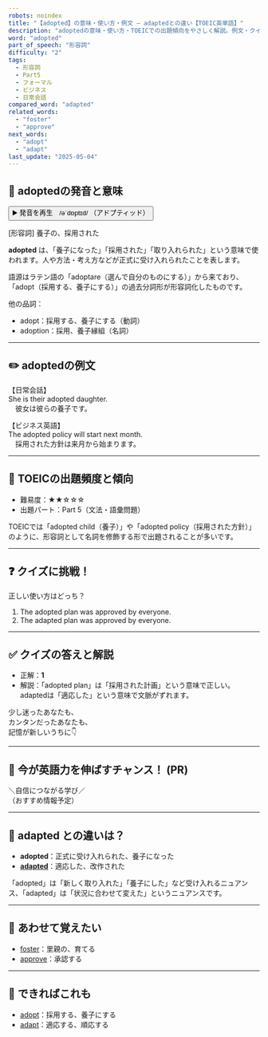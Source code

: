 ```yaml
---
robots: noindex
title: "【adopted】の意味・使い方・例文 ― adaptedとの違い【TOEIC英単語】"
description: "adoptedの意味・使い方・TOEICでの出題傾向をやさしく解説。例文・クイズ付きでadaptedとの違いもわかりやすく学べます。"
word: "adopted"
part_of_speech: "形容詞"
difficulty: "2"
tags:
  - 形容詞
  - Part5
  - フォーマル
  - ビジネス
  - 日常会話
compared_word: "adapted"
related_words:
  - "foster"
  - "approve"
next_words:
  - "adopt"
  - "adapt"
last_update: "2025-05-04"
---
```


## 🔰 adoptedの発音と意味

<button class="play-audio" onclick="playTTS('adopted')">
  <span class="play-audio-main">
    ▶️ 発音を再生　/əˈdɒptɪd/
  </span>
  <span class="play-audio-sub">
    （アドプティッド）
  </span>
</button>

[形容詞] 養子の、採用された

**adopted** は、「養子になった」「採用された」「取り入れられた」という意味で使われます。人や方法・考え方などが正式に受け入れられたことを表します。

語源はラテン語の「adoptare（選んで自分のものにする）」から来ており、「adopt（採用する、養子にする）」の過去分詞形が形容詞化したものです。

他の品詞：  
- adopt：採用する、養子にする（動詞）
- adoption：採用、養子縁組（名詞）

---

## ✏️ adoptedの例文

【日常会話】  
She is their adopted daughter.  
　彼女は彼らの養子です。

【ビジネス英語】  
The adopted policy will start next month.  
　採用された方針は来月から始まります。

---

## 🎯 TOEICの出題頻度と傾向

- 難易度：★★☆☆☆
- 出題パート：Part 5（文法・語彙問題）

TOEICでは「adopted child（養子）」や「adopted policy（採用された方針）」のように、形容詞として名詞を修飾する形で出題されることが多いです。

---

## ❓ クイズに挑戦！

正しい使い方はどっち？

1. The adopted plan was approved by everyone.  
2. The adapted plan was approved by everyone.

---

## ✅ クイズの答えと解説

- 正解：**1**
- 解説：「adopted plan」は「採用された計画」という意味で正しい。adaptedは「適応した」という意味で文脈がずれます。

少し迷ったあなたも、  
カンタンだったあなたも、  
記憶が新しいうちに👇️

---

## 🚀 今が英語力を伸ばすチャンス！ (PR)

<div class="info-center">
＼自信につながる学び／<br>  
（おすすめ情報予定）
</div>

---

## 🤔  adapted との違いは？

- **adopted**：正式に受け入れられた、養子になった
- **[adapted](/word/adapted/)**：適応した、改作された

「adopted」は「新しく取り入れた」「養子にした」など受け入れるニュアンス、「adapted」は「状況に合わせて変えた」というニュアンスです。

---

## 🧩 あわせて覚えたい

- [foster](/word/foster/)：里親の、育てる
- [approve](/word/approve/)：承認する

---

## 📖 できればこれも

- [adopt](/word/adopt/)：採用する、養子にする
- [adapt](/word/adapt/)：適応する、順応する

<!-- cvid: aid45_bid18 -->
